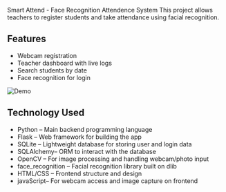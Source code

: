 Smart Attend - Face Recognition Attendence System
This project allows teachers to register students and take attendance using facial recognition.


## Features
-  Webcam registration
-  Teacher dashboard with live logs
-  Search students by date
-  Face recognition for login


![Demo](https://github.com/Love20498604/smart-attendence-system/raw/main/smart_attend/static/icon/demo_GIF.gif)


## Technology Used

- Python – Main backend programming language
- Flask – Web framework for building the app
- SQLite – Lightweight database for storing user and login data
- SQLAlchemy– ORM to interact with the database
- OpenCV – For image processing and handling webcam/photo input
- face_recognition – Facial recognition library built on dlib
- HTML/CSS – Frontend structure and design
- javaScript– For webcam access and image capture on frontend


